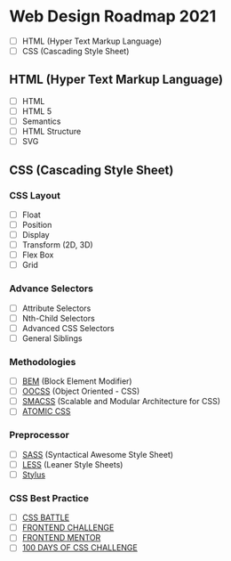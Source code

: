 # Web Design Roadmap 2021

- [ ] HTML (Hyper Text Markup Language)
- [ ] CSS (Cascading Style Sheet)

## HTML (Hyper Text Markup Language)

- [ ] HTML
- [ ] HTML 5
- [ ] Semantics
- [ ] HTML Structure
- [ ] SVG

## CSS (Cascading Style Sheet)

### CSS Layout

- [ ] Float
- [ ] Position
- [ ] Display
- [ ] Transform (2D, 3D)
- [ ] Flex Box
- [ ] Grid

### Advance Selectors

- [ ] Attribute Selectors
- [ ] Nth-Child Selectors
- [ ] Advanced CSS Selectors
- [ ] General Siblings

### Methodologies

- [ ] [BEM](http://getbem.com/) (Block Element Modifier)
- [ ] [OOCSS](http://oocss.org/) (Object Oriented - CSS)
- [ ] [SMACSS](http://smacss.com/) (Scalable and Modular Architecture for CSS)
- [ ] [ATOMIC CSS](https://acss.io/)

### Preprocessor

- [ ] [SASS](https://sass-lang.com/) (Syntactical Awesome Style Sheet)
- [ ] [LESS](http://lesscss.org/) (Leaner Style Sheets)
- [ ] [Stylus](https://stylus-lang.com/)

### CSS Best Practice

- [ ] [CSS BATTLE](https://cssbattle.dev/)
- [ ] [FRONTEND CHALLENGE](https://piccalil.li/category/front-end%20challenges%20club/)
- [ ] [FRONTEND MENTOR](https://www.frontendmentor.io/solutions)
- [ ] [100 DAYS OF CSS CHALLENGE](https://100dayscss.com/)